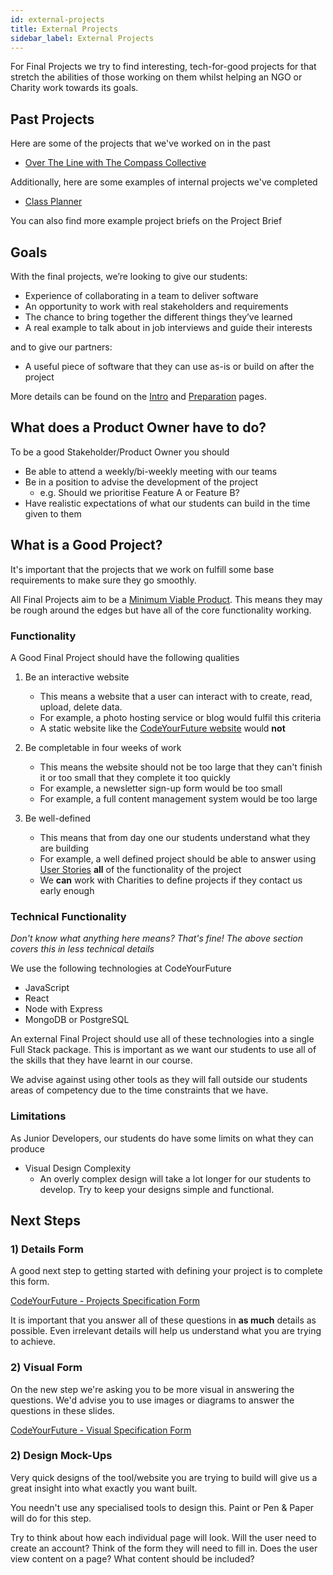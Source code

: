 ```yaml
---
id: external-projects
title: External Projects
sidebar_label: External Projects
---
```


For Final Projects we try to find interesting, tech-for-good projects for that stretch the abilities of those working on them whilst helping an NGO or Charity work towards its goals.

## Past Projects

Here are some of the projects that we've worked on in the past

- [Over The Line with The Compass Collective](https://over-the-line.uk/)

Additionally, here are some examples of internal projects we've completed

- [Class Planner](https://cyf-class-planner.herokuapp.com/)

You can also find more example project briefs on the Project Brief

## Goals

With the final projects, we’re looking to give our students:

- Experience of collaborating in a team to deliver software
- An opportunity to work with real stakeholders and requirements
- The chance to bring together the different things they’ve learned
- A real example to talk about in job interviews and guide their interests

and to give our partners:

- A useful piece of software that they can use as-is or build on after the project

More details can be found on the [Intro](./intro) and [Preparation](./prep) pages.

## What does a Product Owner have to do?

To be a good Stakeholder/Product Owner you should

- Be able to attend a weekly/bi-weekly meeting with our teams
- Be in a position to advise the development of the project
  - e.g. Should we prioritise Feature A or Feature B?
- Have realistic expectations of what our students can build in the time given to them

## What is a Good Project?

It's important that the projects that we work on fulfill some base requirements to make sure they go smoothly.

All Final Projects aim to be a [Minimum Viable Product](https://www.agilealliance.org/glossary/mvp/). This means they may be rough around the edges but have all of the core functionality working.

### Functionality

A Good Final Project should have the following qualities

1. Be an interactive website

   - This means a website that a user can interact with to create, read, upload, delete data.
   - For example, a photo hosting service or blog would fulfil this criteria
   - A static website like the [CodeYourFuture website](https://www.codeyourfuture.io) would **not**

2. Be completable in four weeks of work

   - This means the website should not be too large that they can't finish it or too small that they complete it too quickly
   - For example, a newsletter sign-up form would be too small
   - For example, a full content management system would be too large

3. Be well-defined

   - This means that from day one our students understand what they are building
   - For example, a well defined project should be able to answer using [User Stories](https://www.mountaingoatsoftware.com/agile/user-stories) **all** of the functionality of the project
   - We **can** work with Charities to define projects if they contact us early enough

### Technical Functionality

_Don't know what anything here means? That's fine! The above section covers this in less technical details_

We use the following technologies at CodeYourFuture

- JavaScript
- React
- Node with Express
- MongoDB or PostgreSQL

An external Final Project should use all of these technologies into a single Full Stack package. This is important as we want our students to use all of the skills that they have learnt in our course.

We advise against using other tools as they will fall outside our students areas of competency due to the time constraints that we have.

### Limitations

As Junior Developers, our students do have some limits on what they can produce

- Visual Design Complexity
  - An overly complex design will take a lot longer for our students to develop. Try to keep your designs simple and functional.

## Next Steps

### 1) Details Form

A good next step to getting started with defining your project is to complete this form.

[CodeYourFuture - Projects Specification Form](https://docs.google.com/forms/u/1/d/1u2zImwEjD5PDWJuMyDeCuQ3AP5xhWr683pGy9HlmC14/edit)

It is important that you answer all of these questions in **as much** details as possible. Even irrelevant details will help us understand what you are trying to achieve.

### 2) Visual Form

On the new step we're asking you to be more visual in answering the questions. We'd advise you to use images or diagrams to answer the questions in these slides.

[CodeYourFuture - Visual Specification Form](https://docs.google.com/presentation/d/1-rj0NAncIhIZuay6TXEyUeuXFFUnE7vmN12223rHZOI/edit#slide=id.g3579738be0_0_0)

### 2) Design Mock-Ups

Very quick designs of the tool/website you are trying to build will give us a great insight into what exactly you want built.

You needn't use any specialised tools to design this. Paint or Pen & Paper will do for this step.

Try to think about how each individual page will look. Will the user need to create an account? Think of the form they will need to fill in. Does the user view content on a page? What content should be included?
